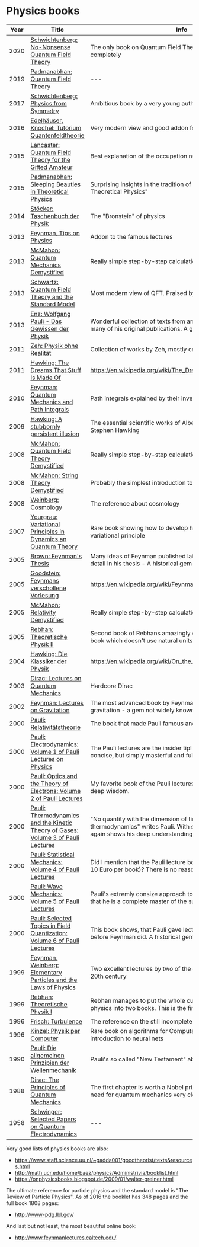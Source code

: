 #  Physics books

 Year | Title | Info 
------|-------|------
2020  | [Schwichtenberg: No-Nonsense Quantum Field Theory](https://www.amazon.de/No-Nonsense-Quantum-Field-Theory-Student-Friendly/dp/3948763011/?tag=maierandi-21) | The only book on Quantum Field Theory I managed to read completely
2019  | [Padmanabhan: Quantum Field Theory](https://www.amazon.de/-/en/Thanu-Padmanabhan/dp/3319281712?tag=maierandi-21) | ---
2017  | [Schwichtenberg: Physics from Symmetry](https://www.amazon.de/Physics-Symmetry-Undergraduate-Lecture-Notes/dp/3319666304/?tag=maierandi-21) | Ambitious book by a very young author. 
2016  | [Edelhäuser, Knochel: Tutorium Quantenfeldtheorie](https://www.amazon.de/Tutorium-Quantenfeldtheorie-wissen-wollten-bisher/dp/3642376754/?tag=maierandi-21) | Very modern view and good addon for students of QFT
2015  | [Lancaster: Quantum Field Theory for the Gifted Amateur](https://www.amazon.de/Quantum-Field-Theory-Gifted-Amateur/dp/019969933X/?tag=maierandi-21) | Best explanation of the occupation number representation
2015  | [Padmanabhan: Sleeping Beauties in Theoretical Physics](https://www.amazon.de/Sleeping-Beauties-Theoretical-Physics-Padmanabhan/dp/B01FIW5TZU?tag=maierandi-21) | Surprising insights in the tradition of Peierls book "Surprises in Theoretical Physics"
2014  | [Stöcker: Taschenbuch der Physik](https://www.amazon.de/Taschenbuch-Physik-Horst-Stöcker/dp/3808556757/?tag=maierandi-21) | The "Bronstein" of physics
2013  | [Feynman, Tips on Physics](https://www.amazon.de/Feynmans-Tips-Physics-Reflections-Insights/dp/0465027970/?tag=maierandi-21)  | Addon to the famous lectures
2013  | [McMahon: Quantum Mechanics Demystified](https://www.amazon.de/Quantum-Mechanics-Demystified-David-McMahon/dp/0071765638/?tag=maierandi-21) | Really simple step-by-step calculations
2013  | [Schwartz: Quantum Field Theory and the Standard Model](https://www.amazon.de/Quantum-Field-Theory-Standard-Model/dp/1107034736/?tag=maierandi-21) | Most modern view of QFT. Praised by Edward Witten.
2013  | [Enz: Wolfgang Pauli - Das Gewissen der Physik](https://www.amazon.de/Wolfgang-Pauli-Gewissen-Physik-German/dp/3322902714/?tag=maierandi-21) | Wonderful collection of texts from and about Pauli. It includes many of his original publications. A gem!
2011  | [Zeh: Physik ohne Realität](https://www.amazon.de/Physik-ohne-Realit%C3%A4t-Tiefsinn-Wahnsinn/dp/364221889X?tag=maierandi-21) | Collection of works by Zeh, mostly crackpot stuff
2011  | [Hawking: The Dreams That Stuff Is Made Of](https://www.amazon.de/Dreams-That-Stuff-Made-Physics/dp/0762434341/?tag=maierandi-21) | https://en.wikipedia.org/wiki/The_Dreams_That_Stuff_Is_Made_Of
2010  | [Feynman: Quantum Mechanics and Path Integrals](https://www.amazon.de/Dover-Books-Physics-Mechanics-Integrals/dp/0486477223/?tag=maierandi-21) | Path integrals explained by their inventor - Important reference
2009  | [Hawking: A stubbornly persistent illusion](https://www.amazon.de/-/en/Stephen-Hawking/dp/076243564X?tag=maierandi-21) | The essential scientific works of Albert Einstein selected by Stephen Hawking
2008  | [McMahon: Quantum Field Theory Demystified](https://www.amazon.de/Quantum-Field-Theory-Demystified-Self-Teaching/dp/0071543821/?tag=maierandi-21) | Really simple step-by-step calculations
2008  | [McMahon: String Theory Demystified](https://www.amazon.de/String-Theory-Demystified-David-McMahon/dp/0071498702//?tag=maierandi-21) | Probably the simplest introduction to String theory ever written
2008  | [Weinberg: Cosmology](https://www.amazon.de/Cosmology-Steven-Weinberg/dp/0198526822/?tag=maierandi-21) | The reference about cosmology
2007  | [Yourgrau: Variational Principles in Dynamics an Quantum Theory](https://www.amazon.de/Variational-Principles-Dynamics-Quantum-Physics/dp/0486458881/?tag=maierandi-21) | Rare book showing how to develop hydrodynamics from a variational principle
2005  | [Brown: Feynman's Thesis](https://www.amazon.de/Feynmans-Thesis-Approach-Quantum-Theory/dp/9812563660/?tag=maierandi-21) | Many ideas of Feynman published later are explained in more detail in his thesis - A historical gem
2005  | [Goodstein: Feynmans verschollene Vorlesung](https://www.amazon.de/Feynmans-verschollene-Vorlesung-Bewegung-Planeten/dp/3492229948/?tag=maierandi-21)  | https://en.wikipedia.org/wiki/Feynman's_Lost_Lecture
2005  | [McMahon: Relativity Demystified](https://www.amazon.de/Relativity-Demystified-David-McMahon-ebook/dp/B008KICUR0/) | Really simple step-by-step calculations
2005  | [Rebhan: Theoretische Physik II](ww.amazon.de/Quantenmechanik-Relativistische-Quantenfeldtheorie-Elementarteilchentheorie-Thermodynamik/dp/3827402476/?tag=maierandi-21) | Second book of Rebhans amazingly compact series. The only book which doesn't use natural units for QFT.
2004  | [Hawking: Die Klassiker der Physik](https://www.amazon.de/Die-Klassiker-Physik-Stephen-Hawking/dp/345509404X/?tag=maierandi-21)  | https://en.wikipedia.org/wiki/On_the_Shoulders_of_Giants_(book)      
2003  | [Dirac: Lectures on Quantum Mechanics](https://www.amazon.de/Lectures-Quantum-Mechanics-Dover-Physics/dp/0486417131?tag=maierandi-21) | Hardcore Dirac 
2002  | [Feynman: Lectures on Gravitation](https://www.amazon.de/Feynman-Lectures-Gravitation-Frontiers-Physics/dp/0813340381/?tag=maierandi-21) | The most advanced book by Feynman on quantum theory of gravitation - a gem not widely known
2000  | [Pauli: Relativitätstheorie](ww.amazon.de/Relativitätstheorie-Domenico-Giulini/dp/3642635482/?tag=maierandi-21) | The book that made Pauli famous and was praised by Einstein
2000  | [Pauli: Electrodynamics: Volume 1 of Pauli Lectures on Physics](https://www.amazon.de/Electrodynamics-Pauli-Lectures-Physics-Vol/dp/0486414574/?tag=maierandi-21) | The Pauli lectures are the insider tip! They are very short and concise, but simply masterful and full of gems.  
2000  | [Pauli: Optics and the Theory of Electrons: Volume 2 of Pauli Lectures](https://www.amazon.de/Optics-Theory-Electrons-Lectures-Physics/dp/0486414582/?tag=maierandi-21) | My favorite book of the Pauli lectures. Every sentence is full of deep wisdom. 
2000  | [Pauli: Thermodynamics and the Kinetic Theory of Gases: Volume 3 of Pauli Lectures](https://www.amazon.de/Thermodynamics-Kinetic-Theory-Gases-Lectures/dp/0486414612/?tag=maierandi-21) | "No quantity with the dimension of time appears in thermodynamics" writes Pauli. With sentences like this Pauli again shows his deep understanding of the subject.
2000  | [Pauli: Statistical Mechanics: Volume 4 of Pauli Lectures](https://www.amazon.de/Statistical-Mechanics-Pauli-Lectures-Physics/dp/0486414604/?tag=maierandi-21) | Did I mention that the Pauli lecture books are also very cheap (< 10 Euro per book)? There is no reason to not buy them all. 
2000  | [Pauli: Wave Mechanics: Volume 5 of Pauli Lectures](https://www.amazon.de/Wave-Mechanics-Pauli-Lectures-Physics/dp/0486414620/?tag=maierandi-21) | Pauli's extremly consize approach to quantum mechanics shows, that he is a complete master of the subject. 
2000  | [Pauli: Selected Topics in Field Quantization: Volume 6 of Pauli Lectures](https://www.amazon.de/Selected-Topics-Field-Quantization-Lectures/dp/0486414590/) | This book shows, that Pauli gave lectures on path integrals even before Feynman did. A historical gem. 
1999  | [Feynman, Weinberg: Elementary Particles and the Laws of Physics](https://www.amazon.de/Elementary-Particles-Laws-Physics-Memorial/dp/0521658624/?tag=maierandi-21) | Two excellent lectures by two of the greatest physicists of the 20th century       
1999  | [Rebhan: Theoretische Physik I](https://www.amazon.de/Theoretische-Elektrodynamik-Allgemeine-Relativitätstheorie-Kosmologie/dp/3827402468/?tag=maierandi-21) | Rebhan manages to put the whole curriculum of theoretical physics into two books. This is the first book of the series.
1996  | [Frisch: Turbulence](https://www.amazon.de/Turbulence-Legacy-N-Kolmogorov/dp/0521457130/?tag=maierandi-21) | The reference on the still incomplete theory of turbulence
1996  | [Kinzel: Physik per Computer](https://www.amazon.de/Physik-per-Computer-Programmierung-physikalischer/dp/3827400201) | Rare book on algorithms for Computational Physics including an introduction to neural nets
1990  | [Pauli: Die allgemeinen Prinzipien der Wellenmechanik](https://www.amazon.de/Die-allgemeinen-Prinzipien-Wellenmechanik-herausgegeben/dp/3540519491/?tag=maierandi-21) | Pauli's so called "New Testament" about wave mechanics
1988  | [Dirac: The Principles of Quantum Mechanics](https://www.amazon.de/Principles-Quantum-Mechanics-P-Dirac/dp/0198520115/?tag=maierandi-21) | The first chapter is worth a Nobel prize alone - It explains the need for quantum mechanics very clearly
1958  | [Schwinger: Selected Papers on Quantum Electrodynamics](https://www.amazon.de/Selected-Papers-Quantum-Electrodynamics-Physics/dp/0486604446?tag=maierandi-21) | ---

Very good lists of physics books are also:

- https://www.staff.science.uu.nl/~gadda001/goodtheorist/texts&resources.html
- http://math.ucr.edu/home/baez/physics/Administrivia/booklist.html
- https://onphysicsbooks.blogspot.de/2009/01/walter-greiner.html

The ultimate reference for particle physics and the standard model is "The Review of Particle Physics". As of 2016 the booklet has 348 pages and the full book 1808 pages:

- http://www-pdg.lbl.gov/

And last but not least, the most beautiful online book:

- http://www.feynmanlectures.caltech.edu/ 
